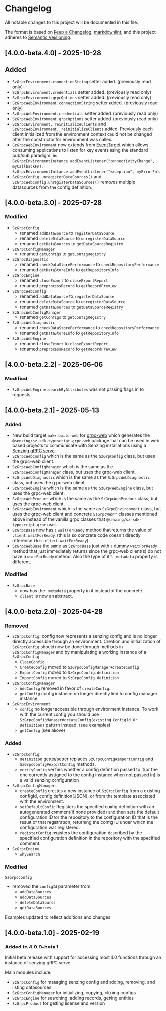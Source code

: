 # Changelog

All notable changes to this project will be documented in this file.

The format is based on [Keep a Changelog], [markdownlint],
and this project adheres to [Semantic Versioning].

## [4.0.0-beta.4.0] - 2025-10-28

## Added

- `SzGrpcEnvironment.connectionString` setter added. (previously read only)
- `SzGrpcEnvironment.credentials` setter added. (previously read only)
- `SzGrpcEnvironment.grpcOptions` setter added. (previously read only)
- `SzGrpcWebEnvironment.connectionString` setter added. (previously read only)
- `SzGrpcWebEnvironment.credentials` setter added. (previously read only)
- `SzGrpcWebEnvironment.grpcOptions` setter added. (previously read only)
- `SzGrpcEnvironment._reinitializeClients` and `SzGrpcWebEnvironment._reinitializeClients` added. Previously each client initialized from the environment context could not be changed after the constructor for environment was called.
- `SzGrpcWebEnvironment` now extends from [EventTarget](https://developer.mozilla.org/en-US/docs/Web/API/EventTarget) which allows consuming applications to listen for key events using the standard pub/sub paradigm. ie: `SzGrpcEnvironmentInstance.addEventListener("connectivityChange", myCallbackFn)`, `SzGrpcEnvironmentInstance.addEventListener("exception", myErrorFn)`. 
- `SzGrpcConfig.unregisterDataSources()` and `SzGrpcWebConfig.unregisterDataSources()` removes multiple datasources from the config definition.

## [4.0.0-beta.3.0] - 2025-07-28

### Modified

- `SzGrpcConfig`
  - renamed `addDataSource` to `registerDataSource`
  - renamed `deleteDataSource` to `unregisterDataSource`
  - renamed `getDataSources` to `getDataSourceRegistry`
- `SzGrpcConfigManager`
  - renamed `getConfigs` to `getConfigRegistry`
- `SzGrpcDiagnostic`
  - renamed `checkDataStorePerformance` to `checkRepositoryPerformance`
  - renamed `getDataStoreInfo` to `getRepositoryInfo`
- `SzGrpcEngine`
  - renamed `closeExport` to `closeExportReport`
  - renamed `preprocessRecord` to `getRecordPreview`
- `SzGrpcWebConfig`
  - renamed `addDataSource` to `registerDataSource`
  - renamed `deleteDataSource` to `unregisterDataSource`
  - renamed `getDataSources` to `getDataSourceRegistry`
- `SzGrpcWebConfigManager`
  - renamed `getConfigs` to `getConfigRegistry`
- `SzGrpcWebDiagnostic`
  - renamed `checkDataStorePerformance` to `checkRepositoryPerformance`
  - renamed `getDataStoreInfo` to `getRepositoryInfo`
- `SzGrpcWebEngine`
  - renamed `closeExport` to `closeExportReport`
  - renamed `preprocessRecord` to `getRecordPreview`

## [4.0.0-beta.2.2] - 2025-06-06

### Modified

- `SzGrpcWebEngine.searchByAttributes` was not passing flags in to requests.

## [4.0.0-beta.2.1] - 2025-05-13

### Added

- New build target `make build-web` for [grpc-web](https://github.com/grpc/grpc-web) which generates the `@senzing/sz-sdk-typescript-grpc-web` package that can be used in web based projects to communicate with Senzing installations using a [Senzing gRPC server](https://github.com/senzing-garage/serve-grpc).
- `SzGrpcWebConfig` which is the same as the `SzGrpConfig` class, but uses the grpc-web client.
- `SzGrpcWebConfigManager` which is the same as the `SzGrpcWebConfigManager` class, but uses the grpc-web client.
- `SzGrpcWebDiagnostic` which is the same as the `SzGrpcWebDiagnostic` class, but uses the grpc-web client.
- `SzGrpcWebEngine` which is the same as the `SzGrpcWebEngine` class, but uses the grpc-web client.
- `SzGrpcWebProduct` which is the same as the `SzGrpcWebProduct` class, but uses the grpc-web client.
- `SzGrpcWebEnvironment` which is the same as `SzGrpcEnvironment` class, but uses the grpc-web client and concrete `SzGrpcWeb**` classes mentioned above instead of the vanilla grpc classes that `@senzing/sz-sdk-typescript-grpc` uses.
- `SzGrpcBase` now has a `waitForReady` method that returns the value of `client.waitForReady`. (this is so concrete code doesn't directly reference `this.client.waitForReady`)
- `SzGrpcWebBase` the same as `SzGrpcBase` just with a dummy `waitForReady` method that just immediately returns since the grpc-web client(s) do not have a `waitForReady` method. Also the type of it's `_metadata` property is different.

### Modified

- `SzGrpcBase`
  - now has the `_metadata` property in it instead of the concrete.
  - `client` is now an abstract.

## [4.0.0-beta.2.0] - 2025-04-28

### Removed

- `SzGrpcConfig`: config now represents a senzing config and is no longer directly accessible through an environment. Creation and initialization of `SzGrpcConfig` should now be done through methods in `SzGrpcConfigManager` and by manipulating a working instance of a `SzGrpcConfig`
  - `CloseConfig`
  - `CreateConfig` moved to `SzGrpcConfigManager#createConfig`
  - `ExportConfig` moved to `SzGrpcConfig.definition`
  - `ImportConfig` moved to `SzGrpcConfig.definition`
- `SzGrpcConfigManager`
  - `AddConfig` removed in favor of `createConfig`.
  - `getConfig` config instance no longer directly tied to config manager instance.
- `SzGrpcEnvironment`
  - `config` no longer accessible through environment instance. To work with the current config you should use `SzGrpcConfigManager#createConfig(existing ConfigId Or Definition)` pattern instead. (see examples)
  - `getConfig` (see above)

### Added

- `SzGrpcConfig`:
  - `definition` getter/setter replaces `SzGrpcConfig#importConfig` and `SzGrpcConfig#exportConfig` methods.
  - `verifyConfig` verifies whether a config definition passed to it(or the one currently assigned to the config instance when not passed in) is a valid senzing configuration
- `SzGrpcConfigManager`:
  - `createConfig` creates a new instance of `SzGrpcConfig` from a existing configId, config definition(JSON), or from the template associated with the environment.
  - `setDefaultConfig` Registers the specified config definition with an autogenerated comment(if none provided) and then sets the default configuration ID for the repository to the configuration ID that is the result of that registration, returning the config ID under which the configuration was registered.
  - `registerConfig` registers the configuration described by the specified configuration definition in the repository with the specified comment.
- `SzGrpcEngine`
  - `whySearch`

### Modified

`SzGrpcConfig`

- removed the `configId` parameter from:
  - `addDataSources`
  - `addDataSources`
  - `deleteDataSource`
  - `getDataSources`

Examples updated to reflect additions and changes

## [4.0.0-beta.1.0] - 2025-02-19

### Added to 4.0.0-beta.1

Initial beta release with support for accessing most 4.0 functions through
an instance of senzing gRPC serve.

Main modules include:

- `SzGrpcConfig` for managing senzing config and adding, removing, and listing datasources
- `SzGrpcConfigManager` for initializing, copying, cloning configs
- `SzGrpcEngine` for searching, adding records, getting entities
- `SzGrpcProduct` for getting license and version

[Keep a Changelog]: https://keepachangelog.com/en/1.0.0/
[markdownlint]: https://dlaa.me/markdownlint/
[Semantic Versioning]: https://semver.org/spec/v2.0.0.html
